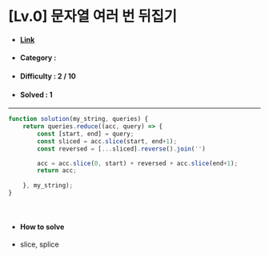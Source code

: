 # [Lv.0] 문자열 여러 번 뒤집기 
* #### [Link](https://school.programmers.co.kr/learn/courses/30/lessons/181913)
* #### Category : 
* #### Difficulty : 2 / 10  
* #### Solved : 1

<hr />

```js
function solution(my_string, queries) {
    return queries.reduce((acc, query) => {
        const [start, end] = query;
        const sliced = acc.slice(start, end+1);
        const reversed = [...sliced].reverse().join('')

        acc = acc.slice(0, start) + reversed + acc.slice(end+1);
        return acc;
        
    }, my_string);
}
```

<br />

* #### How to solve
* slice, splice 